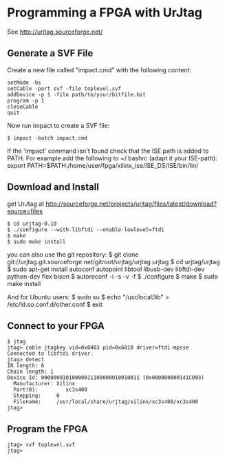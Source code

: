 Programming a FPGA with UrJtag
==============================

See http://urjtag.sourceforge.net/

Generate a SVF File
-------------------

Create a new file called "impact.cmd" with the following content:

    setMode -bs
    setCable -port svf -file toplevel.svf
    addDevice -p 1 -file path/to/your/bitfile.bit
    program -p 1
    closeCable
    quit

Now run impact to create a SVF file:

    $ impact -batch impact.cmd

If the 'impact' command isn't found check that the ISE path is added to PATH.
For example add the following to ~/.bashrc (adapt it your ISE-path):
    export PATH=$PATH:/home/user/fpga/xilinx_ise/ISE_DS/ISE/bin/lin/


Download and Install
--------------------

get UrJtag at http://sourceforge.net/projects/urjtag/files/latest/download?source=files

    $ cd urjtag-0.10
    $ ./configure --with-libftdi --enable-lowlevel=ftdi
    $ make
    $ sudo make install

you can also use the git repository:
    $ git clone git://urjtag.git.sourceforge.net/gitroot/urjtag/urjtag urjtag
    $ cd urjtag/urjtag
    $ sudo apt-get install autoconf autopoint libtool libusb-dev libftdi-dev python-dev flex bison
    $ autoreconf -i -s -v -f
    $ ./configure
    $ make
    $ sudo make install

And for Ubuntu users:
    $ sudo su
    $ echo "/usr/local/lib" > /etc/ld.so.conf.d/other.conf
    $ exit



Connect to your FPGA
--------------------

    $ jtag
    jtag> cable jtagkey vid=0x0403 pid=0x6010 driver=ftdi-mpsse
    Connected to libftdi driver.
    jtag> detect
    IR length: 6
    Chain length: 1
    Device Id: 00000001010000011100000010010011 (0x000000000141C093)
      Manufacturer: Xilinx
      Part(0):         xc3s400
      Stepping:     0
      Filename:     /usr/local/share/urjtag/xilinx/xc3s400/xc3s400
    jtag> 


Program the FPGA
----------------

    jtag> svf toplevel.svf
    jtag> 

